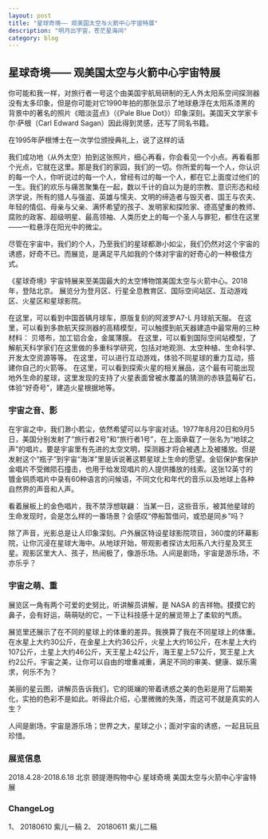 ```yaml
---
layout: post
title: "星球奇境—— 观美国太空与火箭中心宇宙特展"
description: "明月出宇宙，苍茫星海间"
category: blog
---
```



## 星球奇境—— 观美国太空与火箭中心宇宙特展

你可能和我一样，对旅行者一号这个由美国宇航局研制的无人外太阳系空间探测器没有太多印象，但是你可能对它1990年拍的那张显示了地球悬浮在太阳系漆黑的背景中的著名的照片《暗淡蓝点》（《Pale Blue Dot》）印象深刻。美国天文学家卡尔·萨根（Carl Edward Sagan）因此得到灵感，还写了同名书籍。



在1995年萨根博士在一次学位颁授典礼上，说了这样的话

我们成功地（从外太空）拍到这张照片，细心再看，你会看见一个小点。再看看那个光点，它就在这里。那是我们的家园，我们的一切。你所爱的每一个人，你认识的每一个人，你听说过的每一个人，曾经有过的每一个人，都在它上面度过他们的一生。我们的欢乐与痛苦聚集在一起，数以千计的自以为是的宗教、意识形态和经济学说，所有的猎人与强盗、英雄与懦夫、文明的缔造者与毁灭者、国王与农夫、年轻的情侣、母亲与父亲、满怀希望的孩子、发明家和探险家、德高望重的教师、腐败的政客、超级明星、最高领袖、人类历史上的每一个圣人与罪犯，都住在这里——一粒悬浮在阳光中的微尘。

尽管在宇宙中，我们的个人，乃至我们的星球都渺小如尘，我们仍然对这个宇宙的诱惑，好奇不已。而展览，是满足平凡如我的个体对宇宙的好奇心的一种极佳方式。

《星球奇境》宇宙特展来至美国最大的太空博物馆美国太空与火箭中心。2018年，登陆北京。 展览分为登月区、行星全息教育区、国际空间站区、互动游戏区、火星区和星球影院。

在这里，可以看到中国首辆月球车，原版复刻的阿波罗A7-L 月球航天服。
在这里，可以看到多款航天探测器的高精模型，可以触摸到航天器建造中最常用的三种材料： 贝塔布，加工铝合金，金属薄膜。
在这里，可以看到国际空间站模型，了解航天科学家们在这里做的多重科学研究，包括对地观测、太空种植、生命科学、开发太空资源等等。
在这里，可以进行互动游戏，体验不同星球的重力互动，搭建你自己的火箭等。
在这里，可以看到探索火星的相关展品，这个最有可能出现地外生命的星球，这里发现的支持了火星表面曾被水覆盖的猜测的赤铁蓝莓矿石，体验“好奇号”，建造火星根据地等。

### 宇宙之音、影

在宇宙之中，我们渺小若尘，依然希望可以与宇宙对话。1977年8月20日和9月5日，美国分别发射了“旅行者2号”和“旅行者1号”，在上面承载了一张名为“地球之声”的唱片。要是宇宙里有先进的太空文明，探测器才将会被遇上及被播放。但是发射这个“瓶子”到宇宙“海洋”里是诉说著这颗星球上生命的愿望。金铝保护套保护金唱片不受微陨石撞击，也用于给发现唱片的人提供播放的线索。这张12英寸的镀金铜质唱片中录有60种语言的问候语，不同文化和年代的音乐以及地球上各种自然界的声音和人声。



看着展板上的金色唱片，我不禁浮想联翩： 当某一日，这些音乐，被其他星球的生命发现时，会是怎么样的一番场景？会感叹“停船暂借问，或恐是同乡”吗？

除了声音，光影总是让人印象深刻。户外展区特设星球影院项目，360度的环幕影院，让你沉浸在星球大海中。从地球开始，带观影者探访太阳系八大行星及冥王星。观影区里大人、孩子，热闹极了，像游乐场。人间是剧场，宇宙是游乐场，不亦乐乎？

### 宇宙之萌、重

展览区一角有两个可爱的史努比，听讲解员讲解，是 NASA 的吉祥物。摸摸它的鼻子，会有好运，萌萌哒的它，一下让科技感十足的展览带上了柔软的气质。

展览里还展示了在不同的星球上的体重的差异。我换算了我在不同星球上的体重。在水星上大约30公斤，在金星上大约36公斤，火星上大约16公斤，在木星上大约107公斤，土星上大约46公斤，天王星上42公斤，海王星上57公斤，冥王星上大约2公斤。宇宙之美，让你可以自由的增重减重，满足不同的审美、健康、娱乐需求，何乐不为？

美丽的星云图，讲解员告诉我们，它的斑斓的带着诱惑之美的色彩是用了后期美化，实拍的色彩不是如此。听得此介绍，心里微微的失落，而这可不就是真实的人生？

人间是剧场，宇宙是游乐场；世界之大，星球之小；面对宇宙的诱惑，一起且玩且珍惜。

### 展览信息
2018.4.28-2018.6.18 北京 颐提港购物中心 星球奇境 美国太空与火箭中心宇宙特展

### ChangeLog

1、 20180610 紫儿一稿
2、 20180611 紫儿二稿
